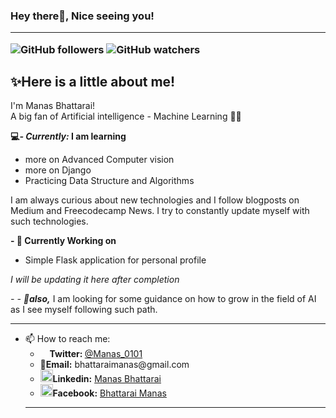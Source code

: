### Hey there👋, Nice seeing you!<hr>   <right>![GitHub followers](https://img.shields.io/github/followers/ManasB17?style=social) ![GitHub watchers](https://img.shields.io/github/watchers/ManasB17/ManasB17?style=social)</right>

## ✨Here is a little about me!
              
I'm Manas Bhattarai!  
A big fan of Artificial intelligence - Machine Learning 🧑‍💻
<!-- <p align="center"><img src="https://img.icons8.com/external-flaticons-lineal-color-flat-icons/344/external-programmer-mobile-app-development-flaticons-lineal-color-flat-icons.png" alt="Avatar" width= 200px height= 200px></p> -->

<b>💻<i>- Currently:</i> I am learning</b> <ul>
<li>more on Advanced Computer vision
<li>more on Django
<li>Practicing Data Structure and Algorithms
</ul>
I am always curious about new technologies and I follow blogposts on Medium and Freecodecamp News. 
I try to constantly update myself with such technologies. 

<b>- 🔭 Currently Working on</b>

<ul><li>Simple Flask application for personal profile</li></ul>
<i>I will be updating it here after completion </i>

<i>- - 👯<b>also,</b></i> I am looking for some guidance on how to grow in the field of AI as I see myself following such path. <br><hr>

- 📫 How to reach me:
    <ul><li><B><img src="https://img.icons8.com/color/344/twitter--v1.png" height = 15px width=15px>Twitter: </b><a href="https://twitter.com/Manas_0101">@Manas_0101</a>
    <li><b>📧Email:</b> bhattaraimanas@gmail.com
    <li><b><img src="https://img.icons8.com/color/344/linkedin-circled--v1.png" height= 20px width= 20px>Linkedin:</b> <a href ="https://www.linkedin.com/in/manas-bhattarai-10a988192/">Manas Bhattarai</a>
    <li><b><img src="https://img.icons8.com/fluency/344/facebook-new.png" height=20px width=20px>Facebook:</b> <a href ="https://www.facebook.com/manash.17/">Bhattarai Manas</a>
<hr>

<!--       <script src="https://platform.linkedin.com/badges/js/profile.js" async defer type="text/javascript"></script>
      
      <div class="badge-base LI-profile-badge" data-locale="en_US" data-size="medium" data-theme="dark" data-type="VERTICAL" data-vanity="manas-bhattarai-10a988192" data-version="v1"><a class="badge-base__link LI-simple-link" href="https://np.linkedin.com/in/manas-bhattarai-10a988192?trk=profile-badge">Manas Bhattarai</a></div> -->
              
<!--
**ManasB17/ManasB17** is a ✨ _special_ ✨ repository because its `README.md` (this file) appears on your GitHub profile.

Here are some ideas to get you started:

- 🔭 I’m currently working on ...
- 🌱 I’m currently learning ...
- 👯 I’m looking to collaborate on ...
- 🤔 I’m looking for help with ...
- 💬 Ask me about ...
- 📫 How to reach me: ...
- 😄 Pronouns: ...
- ⚡ Fun fact: ...
-->
